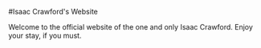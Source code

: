 #Isaac Crawford's Website

Welcome to the official website of the one and only Isaac Crawford. Enjoy your stay, if you must.
